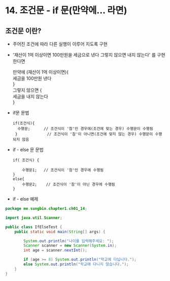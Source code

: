 # 14. 조건문 - if 문(만약에... 라면)

## 조건문 이란?

- 주어진 조건에 따라 다른 실행이 이루어 지도록 구현

- '재산이 1억 이상이면 100만원을 세금으로 낸다 그렇지 않으면 내지 않는다' 를 구현 한다면

  만약에 (재산이 1억 이상이면){ <br>
  세금을 100만원 낸다  <br>
  } <br>
  그렇지 않으면 {  <br>
  세금을 내지 않는다 <br>
  }

- if문 문법

      if(조건식){
        수행문;      // 조건식이 '참'인 경우에(조건에 맞는 경우) 수행문이 수행됨 
       }             // 조건식이 '참'이 아니면(조건에 맞지 않는 경우) 수행문이 수행되지 않음


- if - else 문 문법

      if( 조건식) {

          수행문1;   // 조건식이 '참'인 경우에 수행됨
      }
      else{
          수행문2;    // 조건식이 '참'이 아닌 경우에 수행됨
      }


- if - else 예제

``` java
package me.sungbin.chapter1.ch01_14;

import java.util.Scanner;

public class IfElseTest {
    public static void main(String[] args) {

        System.out.println("나이를 입력해주세요: ");
        Scanner scanner = new Scanner(System.in);
        int age = scanner.nextInt();

        if (age >= 8) System.out.println("학교에 다닙니다.");
        else System.out.println("학교에 다니지 않습니다.");
    }
}

```
